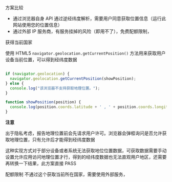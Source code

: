方案比较

* 通过浏览器自身 API 通过逆经纬度解析，需要用户同意获取位置信息（运行此网站使用您的位置信息）
* 通过外部 IP 服务商，有服务挂掉的风险（即用不了），免费配额限制，



获得当前国家

使用 HTML5 `navigator.geolocation.getCurrentPosition()` 方法用来获取用户设备当前位置，可以得到经纬度数据

``` js

if (navigator.geolocation) {
  navigator.geolocation.getCurrentPosition(showPosition);
} else {
  console.log("该浏览器不支持获取地理位置。");
}

function showPosition(position) {
  console.log(position.coords.latitude + ' , ' + position.coords.longitude);
}

```

**注意**

出于隐私考虑，报告地理位置前会先请求用户许可。浏览器会弹框询问是否允许获取地理位置，只有允许后才能得到经纬度数据

这种实现方式对于部分设备或者系统无法获取地位位置数据，可获取数据需要手动设置允许应用访问地理位置才行，得到的经纬度数据也无法直观用户地区，还需要再转换一下结果，此方案直接 PASS


配额限制
不通过这个获取当前所在国家，需要使用外部服务，

